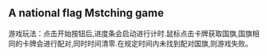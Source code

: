 ## A national flag Mstching game
游戏玩法：点击开始按钮后,进度条会启动进行计时.鼠标点击卡牌获取国旗,国旗相同的卡牌会进行配对,同时时间清零.在规定时间内未找到配对国旗,则游戏失败。